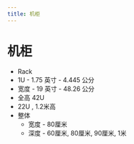 ```yaml
---
title: 机柜
---
```


# 机柜

- Rack
- 1U - 1.75 英寸 - 4.445 公分
- 宽度 - 19 英寸 - 48.26 公分
- 全高 42U
- 22U , 1.2米高
- 整体
  - 宽度 - 80厘米
  - 深度 - 60厘米, 80厘米, 90厘米, 1米

<!--
https://zh.wikipedia.org/zh-tw/%E6%9C%BA%E6%9E%B6%E5%8D%95%E4%BD%8D
-->
